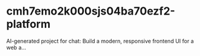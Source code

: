 # cmh7emo2k000sjs04ba70ezf2-platform
AI-generated project for chat: Build a modern, responsive frontend UI for a web a...
